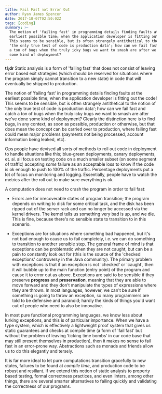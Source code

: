 ```yaml
---
title: Fail Fast not Error Out
author: Ryan James Spencer
date: 2017-10-07T02:50:02Z
tags: [coding]
summary: >-
  The notion of 'failing fast' in programming details finding faults at the
  earliest possible time; when the application developer is fitting out the code!
  This seems to be sensible, but is often strangely antithetical to the notion of
  'the only true test of code is production data'; how can we fail fast and catch
  a ton of bugs when the truly icky bugs we want to smash are after we've done
  some kind of deployment?
---
```


**tl;dr** Static analysis is a form of 'failing fast' that does not consist of
leaving error based exit strategies (which should be reserved for situations
where the program simply cannot transition to a new state) in code that will
eventually be shipped to production.

The notion of 'failing fast' in programming details finding faults at the
earliest possible time; when the application developer is fitting out the code!
This seems to be sensible, but is often strangely antithetical to the notion of
'the only true test of code is production data'; how can we fail fast and catch
a ton of bugs when the truly icky bugs we want to smash are after we've done
some kind of deployment? Clearly the distinction here is to find bugs, in any
context, as soon as possible, production or otherwise, but that does mean the
concept can be carried over to production, where failing fast could mean major
problems (payments not being processed, account information being leaked, etc).

Ops people have devised all sorts of methods to roll out code in deployment to
handle situations like this; blue-green deployments, canary deployments, et.
al. all focus on testing code on a much smaller subset (on some segment of
traffic) accepting _some_ failure as an acceptable loss to know if the code is
ok enough to push to 100% of the traffic. Percentage deployments put a lot of
focus on monitoring and logging. Essentially, people have to watch the metrics
after the roll out to make sure everything is ok.

A computation does not need to crash the program in order to fail fast:

* Errors are for irrecoverable states of program transition; the program
depends on writing to disk for some critical task, and the disk has been ripped
out of the server rack and can no longer be accessed via the kernel drivers.
The kernel tells us something very bad is up, and we die. This is fine, because
there's no sensible state to transition to in this scenario.

* Exceptions are for situations where something bad happened, but it's not bad
enough to cause us to fail completely, i.e. we can do something to transition
to another sensible step. The general frame of mind is that exceptions can be
problematic when they are not caught, but can be a pain to constantly look out
for (this is the source of the 'checked exceptions' controversy in the Java
community). The primary problem with exceptions is that if an exception is not
'checked' or 'caught', then it will bubble up to the main function (entry
point) of the program and cause it to error out as above. Exceptions are said
to be sensible if they preserve **progress** and **preservation**, meaning that
they are able to move forward and they don't manipulate the types of
expressions where they are thrown. In most languages, however, we can't be sure
if something is going to throw an exception, so many programmers are told to be
defensive and paranoid; hardly the kinds of things you'd want out of people who
need to also be innovative.

In most pure functional programming languages, we know less about lurking
exceptions, and this is of particular importance. When we have a type system,
which is effectively a lightweight proof system that gives us static guarantees
and checks at compile time (a form of 'fail fast' but without the problem of
leaving 'ticking time bombs' in our code base that may still present themselves
in production), then it makes no sense to fail fast in an error-prone way.
Abstractions such as monads and friends allow us to do this elegantly and
tersely.

It is far more ideal to let pure computations transition gracefully to new
states, failures to be found at _compile time_, and production code to be
robust and resiliant. If we extend this notion of static analysis to property
based testing, formal correctness practices, and even linters, among other
things, there are several smarter alternatives to failing quickly and
validating the correctness of our programs.
